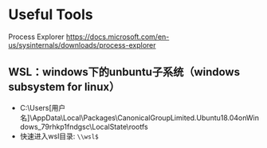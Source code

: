 # Useful Tools

Process Explorer
<https://docs.microsoft.com/en-us/sysinternals/downloads/process-explorer>

## WSL：windows下的unbuntu子系统（windows subsystem for linux）

- C:\Users\[用户名]\AppData\Local\Packages\CanonicalGroupLimited.Ubuntu18.04onWindows_79rhkp1fndgsc\LocalState\rootfs
- 快速进入wsl目录: `\\wsl$`

